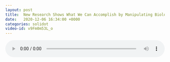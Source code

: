```yaml
---
layout: post
title:  New Research Shows What We Can Accomplish by Manipulating Biology
date:   2020-12-06 16:34:00 +0000
categories: solidot
video-id: v9Fm0m53L_o
---
```


<audio src="/assets/88fd5b9db435014959ae2371222e8d24.mp3" style="width: 100%;" controls></audio>

